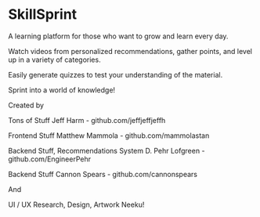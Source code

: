 # SkillSprint

A learning platform for those who want to grow and learn every day.

Watch videos from personalized recommendations, gather points, and level up in a variety of categories.

Easily generate quizzes to test your understanding of the material.

Sprint into a world of knowledge!

Created by

Tons of Stuff
Jeff Harm - github.com/jeffjeffjeffh

Frontend Stuff
Matthew Mammola - github.com/mammolastan

Backend Stuff, Recommendations System
D. Pehr Lofgreen - github.com/EngineerPehr

Backend Stuff
Cannon Spears - github.com/cannonspears

And

UI / UX Research, Design, Artwork
Neeku!
